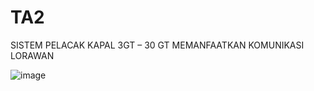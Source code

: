 # TA2
SISTEM PELACAK KAPAL 3GT – 30 GT MEMANFAATKAN KOMUNIKASI LORAWAN

![image](https://github.com/candramj/TA2/assets/44260141/0c6f37e9-6fda-4fb1-819e-fbbdbc7001f9)
